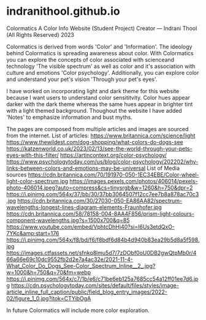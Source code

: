 # indranithool.github.io
Colormatics
A Color Info Website (Student Project)
Creator — Indrani Thool (All Rights Reserved) 2023

Colormatics is derived from words 'Color' and 'Information'. The ideology behind Colormatics is spreading awareness about color. With Colormatics you can explore the concepts of color associated with scienceand technology 'The visible spectrum' as well as color and it's association with culture and emotions 'Color psychology'. Additionally, you can explore color and understand your pet's vision 'Through your pet's eyes'. 

I have worked on incorporating light and dark theme for this website because I want users to understand color sensititvity. Color hues appear darker with the dark theme whereas the same hues appear in brighter tint with a light themed background. Thoughout the website I have added 'Notes' to emphasize information and bust myths.

The pages are composed from multiple articles and images are sourced from the internet.
List of articles:
  https://www.britannica.com/science/light 
  https://www.thewildest.com/dog-shopping/what-colors-do-dogs-see
  https://katzenworld.co.uk/2023/02/13/see-the-world-through-your-pets-eyes-with-this-filter/
  https://artincontext.org/color-psychology/
  https://www.psychologytoday.com/us/blog/color-psychology/202202/why-links-between-colors-and-emotions-may-be-universal
List of Media sources
  https://cdn.britannica.com/70/191970-050-1EC34EBE/Color-wheel-light-color-spectrum.jpg
  https://images.pexels.com/photos/406014/pexels-photo-406014.jpeg?auto=compress&cs=tinysrgb&w=1260&h=750&dpr=2
  https://i.pinimg.com/564x/37/bb/30/37bb3064507f12cc7ee7b8a878ac70c3.jpg
  https://cdn.britannica.com/30/27030-050-EA86AA82/spectrum-wavelengths-longest-lines-diagram-elements-Fraunhofer.jpg
  https://cdn.britannica.com/58/78158-004-8AA4F856/prism-light-colours-component-wavelengths.jpg?s=1500x700&q=85
  https://www.youtube.com/embed/VphtcDhHj40?si=I6Us3etdQxO-7YKc&amp;start=176
  https://i.pinimg.com/564x/f8/bd/f6/f8bdf6d84b4d940b83ea29b5d8a5f598.jpg
  https://images.ctfassets.net/sfnkq8lmu5d7/7zDObf0oU0DB2gwQtpMb0r/466a66e69c10dc9552fb2d2e7a4ac32e/2021-11-4-What_Color_Do_Dogs_See-Color_Spectrum_Inline__2_.jpg?w=1000&h=750&q=70&fm=webp
  https://i.pinimg.com/564x/c7/1b/e6/c71be6eb125a7685cc54a12ff01ee7d6.jpg
  https://cdn.psychologytoday.com/sites/default/files/styles/image-article_inline_full_caption/public/field_blog_entry_images/2022-02/figure_1_0.jpg?itok=CTYibOgA

In future Colormatics will include more color exploration.